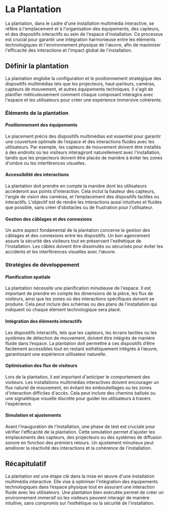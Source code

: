 # La Plantation

La plantation, dans le cadre d'une installation multimédia interactive, se réfère à l'emplacement et à l'organisation des équipements, des capteurs, et des dispositifs interactifs au sein de l'espace d'installation. Ce processus est crucial pour garantir une intégration harmonieuse entre les éléments technologiques et l'environnement physique de l'œuvre, afin de maximiser l'efficacité des interactions et l'impact global de l'installation.

## Définir la plantation

La plantation englobe la configuration et le positionnement stratégique des dispositifs multimédias tels que les projecteurs, haut-parleurs, caméras, capteurs de mouvement, et autres équipements techniques. Il s'agit de planifier méticuleusement comment chaque composant interagira avec l'espace et les utilisateurs pour créer une expérience immersive cohérente.

### Éléments de la plantation

#### Positionnement des équipements

Le placement précis des dispositifs multimédias est essentiel pour garantir une couverture optimale de l’espace et des interactions fluides avec les utilisateurs. Par exemple, les capteurs de mouvement doivent être installés à des endroits où les visiteurs interagiront naturellement avec l'installation, tandis que les projecteurs doivent être placés de manière à éviter les zones d'ombre ou les interférences visuelles.

#### Accessibilité des interactions

La plantation doit prendre en compte la manière dont les utilisateurs accéderont aux points d’interaction. Cela inclut la hauteur des capteurs, l'angle de vision des caméras, et l’emplacement des dispositifs tactiles ou interactifs. L'objectif est de rendre les interactions aussi intuitives et fluides que possible, sans créer d'obstacles ou de frustration pour l'utilisateur.

#### Gestion des câblages et des connexions

Un autre aspect fondamental de la plantation concerne la gestion des câblages et des connexions entre les dispositifs. Un bon agencement assure la sécurité des visiteurs tout en préservant l'esthétique de l'installation. Les câbles doivent être dissimulés ou sécurisés pour éviter les accidents et les interférences visuelles avec l'œuvre.

### Stratégies de développement

#### Planification spatiale

La plantation nécessite une planification minutieuse de l'espace. Il est important de prendre en compte les dimensions de la pièce, les flux de visiteurs, ainsi que les zones où des interactions spécifiques doivent se produire. Cela peut inclure des schémas ou des plans de l’installation qui indiquent où chaque élément technologique sera placé.

#### Intégration des éléments interactifs

Les dispositifs interactifs, tels que les capteurs, les écrans tactiles ou les systèmes de détection de mouvement, doivent être intégrés de manière fluide dans l’espace. La plantation doit permettre à ces dispositifs d’être facilement accessibles tout en restant esthétiquement intégrés à l’œuvre, garantissant une expérience utilisateur naturelle.

#### Optimisation des flux de visiteurs

Lors de la plantation, il est important d'anticiper le comportement des visiteurs. Les installations multimédias interactives doivent encourager un flux naturel de mouvement, en évitant les embouteillages ou les zones d'interaction difficiles d'accès. Cela peut inclure des chemins balisés ou une signalétique visuelle discrète pour guider les utilisateurs à travers l'expérience.

#### Simulation et ajustements

Avant l'inauguration de l'installation, une phase de test est cruciale pour vérifier l'efficacité de la plantation. Cette simulation permet d'ajuster les emplacements des capteurs, des projecteurs ou des systèmes de diffusion sonore en fonction des premiers retours. Un ajustement minutieux peut améliorer la réactivité des interactions et la cohérence de l'installation.

## Récapitulatif

La plantation est une étape clé dans la mise en œuvre d'une installation multimédia interactive. Elle vise à optimiser l’intégration des équipements technologiques dans l’espace physique tout en assurant une interaction fluide avec les utilisateurs. Une plantation bien exécutée permet de créer un environnement immersif où les visiteurs peuvent interagir de manière intuitive, sans compromis sur l’esthétique ou la sécurité de l'installation.